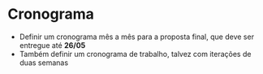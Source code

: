 # Cronograma

* Definir um cronograma mês a mês para a proposta final, que deve ser entregue até **26/05**
* Também definir um cronograma de trabalho, talvez com iterações de duas semanas